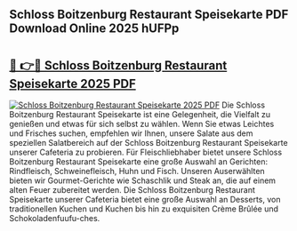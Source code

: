 ## Schloss Boitzenburg Restaurant Speisekarte PDF Download Online 2025 hUFPp

# <h2><a href="http://gcaxl1j.nevu.top/?p=Schloss+Boitzenburg+Restaurant+Speisekarte">🔗 👉🔴 Schloss Boitzenburg Restaurant Speisekarte 2025 PDF</a></h2>

[![Schloss Boitzenburg Restaurant Speisekarte 2025 PDF](https://i.imgur.com/dBaPXMq.png)](http://gcaxl1j.nevu.top/?p=Schloss+Boitzenburg+Restaurant+Speisekarte)
Die Schloss Boitzenburg Restaurant Speisekarte ist eine Gelegenheit, die Vielfalt zu genießen und etwas für sich selbst zu wählen. Wenn Sie etwas Leichtes und Frisches suchen, empfehlen wir Ihnen, unsere Salate aus dem speziellen Salatbereich auf der Schloss Boitzenburg Restaurant Speisekarte unserer Cafeteria zu probieren. Für Fleischliebhaber bietet unsere Schloss Boitzenburg Restaurant Speisekarte eine große Auswahl an Gerichten: Rindfleisch, Schweinefleisch, Huhn und Fisch. Unseren Auserwählten bieten wir Gourmet-Gerichte wie Schaschlik und Steak an, die auf einem alten Feuer zubereitet werden. Die Schloss Boitzenburg Restaurant Speisekarte unserer Cafeteria bietet eine große Auswahl an Desserts, von traditionellen Kuchen und Kuchen bis hin zu exquisiten Crème Brûlée und Schokoladenfuufu-ches.
